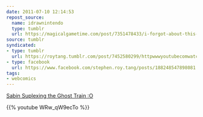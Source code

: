 ```yaml
---
date: 2011-07-10 12:14:53
repost_source:
  name: idrawnintendo
  type: tumblr
  url: https://magicalgametime.com/post/7351478433/i-forgot-about-this-one-this-was-one-of-the-first
source: tumblr
syndicated:
- type: tumblr
  url: https://roytang.tumblr.com/post/7452580299/httpwwwyoutubecomwatchv-wrwqw9ecto
- type: facebook
  url: https://www.facebook.com/stephen.roy.tang/posts/188248547898081
tags:
- webcomics
---
```


[Sabin Suplexing the Ghost Train :O](https://www.youtube.com/watch?v=WRw_qW9ecTo)

{{% youtube WRw_qW9ecTo %}}